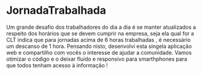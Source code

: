 ﻿# JornadaTrabalhada

 Um grande desafio dos trabalhadores do dia a dia é se manter atualizados a respeito dos horários que se devem cumprir na empresa, seja ela qual for a CLT indica que para jornadas acima de 6 horas trabalhadas , é necessário um descanso de 1 hora. Pensando nisto, desenvolvi esta singela aplicação web e compartilho com vocês o interesse de ajudar a comunidade. Vamos otimizar o código e o deixar fluido e responsivo para smarthphones para que todos tenham acesso à informação !
 
